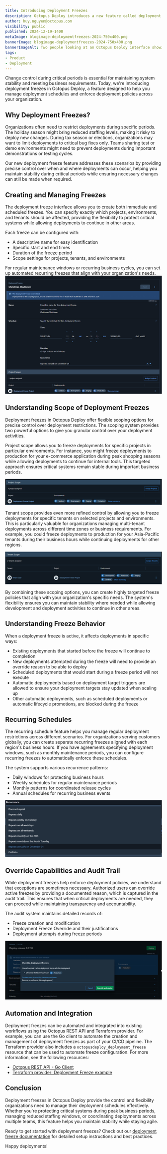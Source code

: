 ```yaml
---
title: Introducing Deployment Freezes
description: Octopus Deploy introduces a new feature called deployment freezes, allowing you to restrict deployments during specific periods to ensure system stability and meet business requirements.
author: huy.nguyen@octopus.com
visibility: public
published: 2024-12-19-1400
metaImage: blogimage-deploymentfreezes-2024-750x400.png
bannerImage: blogimage-deploymentfreezes-2024-750x400.png
bannerImageAlt: Two people looking at an Octopus Deploy interface showing deployment versions with a winter theme and snowflakes
tags: 
- Product
- Deployment
---
```


Change control during critical periods is essential for maintaining system stability and meeting business requirements. Today, we're introducing deployment freezes in Octopus Deploy, a feature designed to help you manage deployment schedules and enforce deployment policies across your organization.

## Why Deployment Freezes?

Organizations often need to restrict deployments during specific periods. The holiday season might bring reduced staffing levels, making it risky to deploy new changes. During tax season or elections, organizations may want to limit deployments to critical bug fixes only. Teams sharing test or demo environments might need to prevent deployments during important demonstrations or testing cycles.

Our new deployment freeze feature addresses these scenarios by providing precise control over when and where deployments can occur, helping you maintain stability during critical periods while ensuring necessary changes can still be made when required.

## Creating and Managing Freezes

The deployment freeze interface allows you to create both immediate and scheduled freezes. You can specify exactly which projects, environments, and tenants should be affected, providing the flexibility to protect critical systems while allowing deployments to continue in other areas.

Each freeze can be configured with:
- A descriptive name for easy identification
- Specific start and end times
- Duration of the freeze period
- Scope settings for projects, tenants, and environments

For regular maintenance windows or recurring business cycles, you can set up automated recurring freezes that align with your organization's needs.
![Deployment Freeze Detail](deployment-freeze-detail.png)

## Understanding Scope of Deployment Freezes

Deployment freezes in Octopus Deploy offer flexible scoping options for precise control over deployment restrictions. The scoping system provides two powerful options to give you granular control over your deployment activities.

Project scope allows you to freeze deployments for specific projects in particular environments. For instance, you might freeze deployments to production for your e-commerce application during peak shopping seasons while allowing deployments to continue for internal tools. This targeted approach ensures critical systems remain stable during important business periods.

![Project Scope](deployment-freeze-project-scope.png)

Tenant scope provides even more refined control by allowing you to freeze deployments for specific tenants on selected projects and environments. This is particularly valuable for organizations managing multi-tenant deployments across different time zones or business requirements. For example, you could freeze deployments to production for your Asia-Pacific tenants during their business hours while continuing deployments for other regions.

![Tenant Scope](deployment-freeze-tenant-scope.png)

By combining these scoping options, you can create highly targeted freeze policies that align with your organization's specific needs. The system's flexibility ensures you can maintain stability where needed while allowing development and deployment activities to continue in other areas.


## Understanding Freeze Behavior

When a deployment freeze is active, it affects deployments in specific ways:

- Existing deployments that started before the freeze will continue to completion
- New deployments attempted during the freeze will need to provide an override reason to be able to deploy
- Scheduled deployments that would start during a freeze period will not execute
- Automatic deployments based on deployment target triggers are allowed to ensure your deployment targets stay updated when scaling up
- Other automatic deployments, such as scheduled deployments or automatic lifecycle promotions, are blocked during the freeze

## Recurring Schedules

The recurring schedule feature helps you manage regular deployment restrictions across different scenarios. For organizations serving customers globally, you can create separate recurring freezes aligned with each region's business hours. If you have agreements specifying deployment windows, such as monthly maintenance periods, you can configure recurring freezes to automatically enforce these schedules.

The system supports various recurrence patterns:
- Daily windows for protecting business hours
- Weekly schedules for regular maintenance periods
- Monthly patterns for coordinated release cycles
- Annual schedules for recurring business events

![Deployment Freeze Recurrence](deployment-freeze-recurrence.png)

## Override Capabilities and Audit Trail

While deployment freezes help enforce deployment policies, we understand that exceptions are sometimes necessary. Authorized users can override active freezes by providing a documented reason, which is captured in the audit trail. This ensures that when critical deployments are needed, they can proceed while maintaining transparency and accountability.

The audit system maintains detailed records of:
- Freeze creation and modification
- Deployment Freeze Override and their justifications
- Deployment attempts during freeze periods

![Screenshot of the Deployment Freeze interface](deployment-freeze-override.png)

## Automation and Integration

Deployment freezes can be automated and integrated into existing workflows using the Octopus REST API and Terraform provider. For example, you can use the Go client to automate the creation and management of deployment freezes as part of your CI/CD pipeline. The Terraform provider also includes a `octopusdeploy_deployment_freeze` resource that can be used to automate freeze configuration. For more information, see the following resources:
- [Octopus REST API - Go Client](https://github.com/OctopusDeploy/go-octopusdeploy)
- [Terraform provider: Deployment Freeze example](https://github.com/OctopusDeployLabs/terraform-provider-octopusdeploy/tree/main/examples/resources/octopusdeploy_deployment_freeze)

## Conclusion

Deployment freezes in Octopus Deploy provide the control and flexibility organizations need to manage their deployment schedules effectively. Whether you're protecting critical systems during peak business periods, managing reduced staffing windows, or coordinating deployments across multiple teams, this feature helps you maintain stability while staying agile.

Ready to get started with deployment freezes? Check out our [deployment freeze documentation](https://octopus.com/docs/deployments/deployment-freezes) for detailed setup instructions and best practices.

Happy deployments!